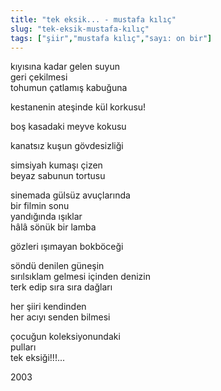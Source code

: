 ```yaml
---
title: "tek eksik... - mustafa kılıç"
slug: "tek-eksik-mustafa-kılıç"
tags: ["şiir","mustafa kılıç","sayı: on bir"]
---
```


kıyısına kadar gelen suyun\
geri çekilmesi\
tohumun çatlamış kabuğuna

kestanenin ateşinde kül korkusu!

boş kasadaki meyve kokusu

kanatsız kuşun gövdesizliği

simsiyah kumaşı çizen\
beyaz sabunun tortusu

sinemada gülsüz avuçlarında\
bir filmin sonu\
yandığında ışıklar\
hâlâ sönük bir lamba

gözleri ışımayan bokböceği

söndü denilen güneşin\
sırılsıklam gelmesi içinden denizin\
terk edip sıra sıra dağları

her şiiri kendinden\
her acıyı senden bilmesi

çocuğun koleksiyonundaki\
pulları\
tek eksiği!!!...

2003

